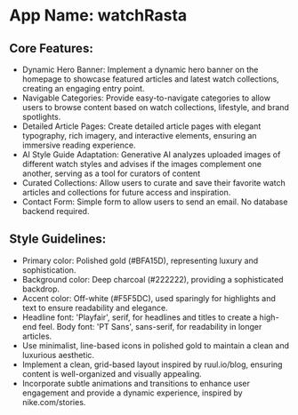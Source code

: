 # **App Name**: watchRasta

## Core Features:

- Dynamic Hero Banner: Implement a dynamic hero banner on the homepage to showcase featured articles and latest watch collections, creating an engaging entry point.
- Navigable Categories: Provide easy-to-navigate categories to allow users to browse content based on watch collections, lifestyle, and brand spotlights.
- Detailed Article Pages: Create detailed article pages with elegant typography, rich imagery, and interactive elements, ensuring an immersive reading experience.
- AI Style Guide Adaptation: Generative AI analyzes uploaded images of different watch styles and advises if the images complement one another, serving as a tool for curators of content
- Curated Collections: Allow users to curate and save their favorite watch articles and collections for future access and inspiration.
- Contact Form: Simple form to allow users to send an email. No database backend required.

## Style Guidelines:

- Primary color: Polished gold (#BFA15D), representing luxury and sophistication.
- Background color: Deep charcoal (#222222), providing a sophisticated backdrop.
- Accent color: Off-white (#F5F5DC), used sparingly for highlights and text to ensure readability and elegance.
- Headline font: 'Playfair', serif, for headlines and titles to create a high-end feel. Body font: 'PT Sans', sans-serif, for readability in longer articles.
- Use minimalist, line-based icons in polished gold to maintain a clean and luxurious aesthetic.
- Implement a clean, grid-based layout inspired by ruul.io/blog, ensuring content is well-organized and visually appealing.
- Incorporate subtle animations and transitions to enhance user engagement and provide a dynamic experience, inspired by nike.com/stories.